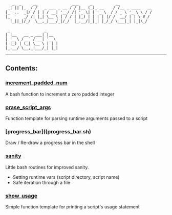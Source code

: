        _  _     __               ___     _          __              
     _| || |_  / /   _ ___ _ __ / / |__ (_)_ __    / /__ _ ____   __
    |_  ..  _|/ / | | / __| '__/ /| '_ \| | '_ \  / / _ \ '_ \ \ / /
    |_      _/ /| |_| \__ \ | / / | |_) | | | | |/ /  __/ | | \ V / 
      |_||_|/_/  \__,_|___/_|/_/  |_.__/|_|_| |_/_/ \___|_| |_|\_/  
                                                                    
     _               _     
    | |__   __ _ ___| |__  
    | '_ \ / _` / __| '_ \ 
    | |_) | (_| \__ \ | | |
    |_.__/ \__,_|___/_| |_|
                           

----

## Contents:

### [increment_padded_num](increment_padded_num.sh)  
A bash function to increment a zero padded integer

### [prase_script_args](parse_script_args.sh)  
Function template for parsing runtime arguments passed to a script

### [progress_bar]((progress_bar.sh)  
Draw / Re-draw a progress bar in the shell

### [sanity](sanity.sh)  
Little bash routines for improved sanity. 
* Setting runtime vars (script directory, script name)
* Safe iteration through a file

### [show_usage](show_usage.sh)  
Simple function template for printing a script's usage statement
